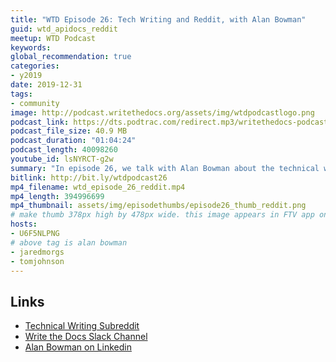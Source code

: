 ```yaml
---
title: "WTD Episode 26: Tech Writing and Reddit, with Alan Bowman"
guid: wtd_apidocs_reddit
meetup: WTD Podcast
keywords:
global_recommendation: true
categories:
- y2019
date: 2019-12-31
tags:
- community
image: http://podcast.writethedocs.org/assets/img/wtdpodcastlogo.png
podcast_link: https://dts.podtrac.com/redirect.mp3/writethedocs-podcast.s3-us-west-2.amazonaws.com/wtd_episode_26_reddit.mp3
podcast_file_size: 40.9 MB
podcast_duration: "01:04:24"
podcast_length: 40098260
youtube_id: lsNYRCT-g2w
summary: "In episode 26, we talk with Alan Bowman about the technical writing forum on Reddit as well as the WTD Slack channel, comparing and contrasting the two spaces. Topics covered include pros and cons of anonymity on the internet, transparency around sensitive or taboo topics (e.g., salary, masters programs, feelings of overwhelm), age/experience demographics for both communities, balancing honesty with professionalism, responding to posts from overwhelmed tech writers, dealing with recurring topics, strategies for participating, and more."
bitlink: http://bit.ly/wtdpodcast26
mp4_filename: wtd_episode_26_reddit.mp4
mp4_length: 394996699
mp4_thumbnail: assets/img/episodethumbs/episode26_thumb_reddit.png
# make thumb 378px high by 478px wide. this image appears in FTV app only
hosts:
- U6F5NLPNG
# above tag is alan bowman
- jaredmorgs
- tomjohnson
---
```



## Links

* [Technical Writing Subreddit](https://www.reddit.com/r/technicalwriting/)
* [Write the Docs Slack Channel](https://www.writethedocs.org/slack/)
* [Alan Bowman on Linkedin](https://www.linkedin.com/in/ralanbowman/)
